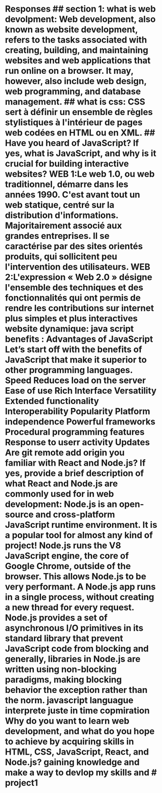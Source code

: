 # Responses ## section 1: what is web devolpment: Web development, also known as website development, refers to the tasks associated with creating, building, and maintaining websites and web applications that run online on a browser. It may, however, also include web design, web programming, and database management. ## what is css: CSS sert à définir un ensemble de règles stylistiques à l'intérieur de pages web codées en HTML ou en XML. ## Have you heard of JavaScript? If yes, what is JavaScript, and why is it crucial for building interactive websites? WEB 1:Le web 1.0, ou web traditionnel, démarre dans les années 1990. C'est avant tout un web statique, centré sur la distribution d'informations. Majoritairement associé aux grandes entreprises. Il se caractérise par des sites orientés produits, qui sollicitent peu l'intervention des utilisateurs. WEB 2:L'expression « Web 2.0 » désigne l'ensemble des techniques et des fonctionnalités qui ont permis de rendre les contributions sur internet plus simples et plus interactives website dynamique: java script benefits : Advantages of JavaScript Let’s start off with the benefits of JavaScript that make it superior to other programming languages. Speed Reduces load on the server Ease of use Rich Interface Versatility Extended functionality Interoperability Popularity Platform independence Powerful frameworks Procedural programming features Response to userr activity Updates Are git remote add origin you familiar with React and Node.js? If yes, provide a brief description of what React and Node.js are commonly used for in web development: Node.js is an open-source and cross-platform JavaScript runtime environment. It is a popular tool for almost any kind of project! Node.js runs the V8 JavaScript engine, the core of Google Chrome, outside of the browser. This allows Node.js to be very performant. A Node.js app runs in a single process, without creating a new thread for every request. Node.js provides a set of asynchronous I/O primitives in its standard library that prevent JavaScript code from blocking and generally, libraries in Node.js are written using non-blocking paradigms, making blocking behavior the exception rather than the norm. javascript languague interprete juste in time copmiration Why do you want to learn web development, and what do you hope to achieve by acquiring skills in HTML, CSS, JavaScript, React, and Node.js? gaining knowledge and make a way to devlop my skills and # project1
